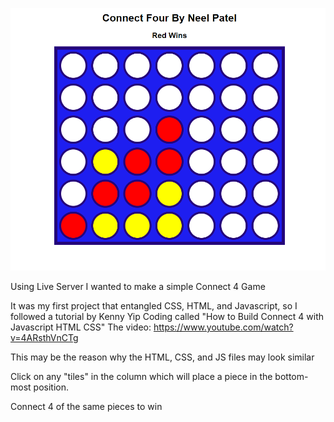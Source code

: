 ![Alt text](image.png)

Using Live Server I wanted to make a simple Connect 4 Game

It was my first project that entangled CSS, HTML, and Javascript, so I followed a tutorial by Kenny Yip Coding called "How to Build Connect 4 with Javascript HTML CSS"
The video: https://www.youtube.com/watch?v=4ARsthVnCTg


This may be the reason why the HTML, CSS, and JS files may look similar

Click on any "tiles" in the column which will place a piece in the bottom-most position. 

Connect 4 of the same pieces to win

